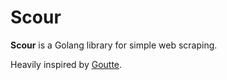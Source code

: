 # Scour

**Scour** is a Golang library for simple web scraping.

Heavily inspired by [Goutte](https://github.com/FriendsOfPHP/Goutte).
